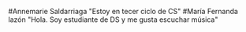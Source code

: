 #Annemarie Saldarriaga
"Estoy en tecer ciclo de CS"
#María Fernanda lazón
"Hola. Soy estudiante de DS y me gusta escuchar música"
